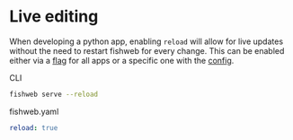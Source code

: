 # Live editing

When developing a python app, enabling `reload` will allow for live updates without the need to restart fishweb for every change.
This can be enabled either via a [flag](/content/reference/cli#options-1) for all apps or a specific one with the [config](/content/reference/config#reload).

CLI
```sh
fishweb serve --reload
```

fishweb.yaml
```yaml
reload: true
```
